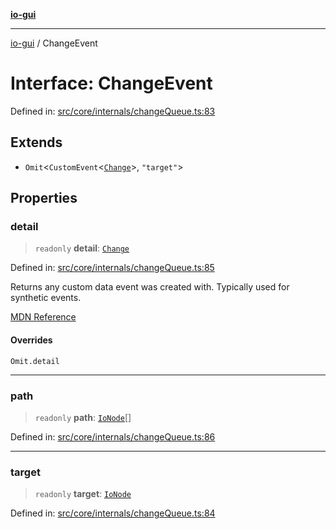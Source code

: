 [**io-gui**](../README.md)

***

[io-gui](../README.md) / ChangeEvent

# Interface: ChangeEvent

Defined in: [src/core/internals/changeQueue.ts:83](https://github.com/io-gui/io/blob/main/src/core/internals/changeQueue.ts#L83)

## Extends

- `Omit`\<`CustomEvent`\<[`Change`](Change.md)\>, `"target"`\>

## Properties

### detail

> `readonly` **detail**: [`Change`](Change.md)

Defined in: [src/core/internals/changeQueue.ts:85](https://github.com/io-gui/io/blob/main/src/core/internals/changeQueue.ts#L85)

Returns any custom data event was created with. Typically used for synthetic events.

[MDN Reference](https://developer.mozilla.org/docs/Web/API/CustomEvent/detail)

#### Overrides

`Omit.detail`

***

### path

> `readonly` **path**: [`IoNode`](../classes/IoNode.md)[]

Defined in: [src/core/internals/changeQueue.ts:86](https://github.com/io-gui/io/blob/main/src/core/internals/changeQueue.ts#L86)

***

### target

> `readonly` **target**: [`IoNode`](../classes/IoNode.md)

Defined in: [src/core/internals/changeQueue.ts:84](https://github.com/io-gui/io/blob/main/src/core/internals/changeQueue.ts#L84)
